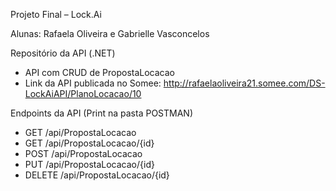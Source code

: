 Projeto Final – Lock.Ai

Alunas: Rafaela Oliveira e Gabrielle Vasconcelos
 
Repositório da API (.NET)
- API com CRUD de PropostaLocacao
- Link da API publicada no Somee: http://rafaelaoliveira21.somee.com/DS-LockAiAPI/PlanoLocacao/10

Endpoints da API (Print na pasta POSTMAN)
- GET /api/PropostaLocacao
- GET /api/PropostaLocacao/{id}
- POST /api/PropostaLocacao
- PUT /api/PropostaLocacao/{id}
- DELETE /api/PropostaLocacao/{id}


